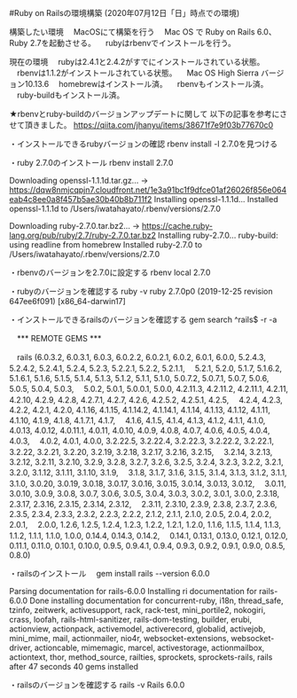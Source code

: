 #Ruby on Railsの環境構築
(2020年07月12日「日」時点での環境)

構築したい環境
　MacOSにて構築を行う
　Mac OS で Ruby on Rails 6.0、Ruby 2.7を起動させる。
　rubyはrbenvでインストールを行う。

現在の環境
　rubyは2.4.1と2.4.2がすでにインストールされている状態。
　rbenvは1.1.2がインストールされている状態。
　Mac OS High Sierra バージョン10.13.6
　homebrewはインストール済。
　rbenvもインストール済。
　ruby-buildもインストール済。

★rbenvとruby-buildのバージョンアップデートに関して
  以下の記事を参考にさせて頂きました。
  https://qiita.com/jhanyu/items/38671f7e9f03b77670c0

・インストールできるrubyバージョンの確認
  rbenv install -l
  2.7.0を見つける

・ruby 2.7.0のインストール
  rbenv install 2.7.0

  Downloading openssl-1.1.1d.tar.gz...
  -> https://dqw8nmjcqpjn7.cloudfront.net/1e3a91bc1f9dfce01af26026f856e064eab4c8ee0a8f457b5ae30b40b8b711f2
  Installing openssl-1.1.1d...
  Installed openssl-1.1.1d to /Users/iwatahayato/.rbenv/versions/2.7.0

  Downloading ruby-2.7.0.tar.bz2...
  -> https://cache.ruby-lang.org/pub/ruby/2.7/ruby-2.7.0.tar.bz2
  Installing ruby-2.7.0...
  ruby-build: using readline from homebrew
  Installed ruby-2.7.0 to /Users/iwatahayato/.rbenv/versions/2.7.0

・rbenvのバージョンを2.7.0に設定する
  rbenv local 2.7.0

・rubyのバージョンを確認する
  ruby -v
  ruby 2.7.0p0 (2019-12-25 revision 647ee6f091) [x86_64-darwin17]

・インストールできるrailsのバージョンを確認する
  gem search ^rails$ -r -a

　*** REMOTE GEMS ***

　rails (6.0.3.2, 6.0.3.1, 6.0.3, 6.0.2.2, 6.0.2.1, 6.0.2, 6.0.1, 6.0.0, 5.2.4.3, 5.2.4.2, 5.2.4.1, 5.2.4, 5.2.3, 5.2.2.1, 5.2.2, 5.2.1.1, 　5.2.1, 5.2.0, 5.1.7, 5.1.6.2, 5.1.6.1, 5.1.6, 5.1.5, 5.1.4, 5.1.3, 5.1.2, 5.1.1, 5.1.0, 5.0.7.2, 5.0.7.1, 5.0.7, 5.0.6, 5.0.5, 5.0.4, 5.0.3, 　5.0.2, 5.0.1, 5.0.0.1, 5.0.0, 4.2.11.3, 4.2.11.2, 4.2.11.1, 4.2.11, 4.2.10, 4.2.9, 4.2.8, 4.2.7.1, 4.2.7, 4.2.6, 4.2.5.2, 4.2.5.1, 4.2.5, 　4.2.4, 4.2.3, 4.2.2, 4.2.1, 4.2.0, 4.1.16, 4.1.15, 4.1.14.2, 4.1.14.1, 4.1.14, 4.1.13, 4.1.12, 4.1.11, 4.1.10, 4.1.9, 4.1.8, 4.1.7.1, 4.1.7, 　4.1.6, 4.1.5, 4.1.4, 4.1.3, 4.1.2, 4.1.1, 4.1.0, 4.0.13, 4.0.12, 4.0.11.1, 4.0.11, 4.0.10, 4.0.9, 4.0.8, 4.0.7, 4.0.6, 4.0.5, 4.0.4, 4.0.3, 　4.0.2, 4.0.1, 4.0.0, 3.2.22.5, 3.2.22.4, 3.2.22.3, 3.2.22.2, 3.2.22.1, 3.2.22, 3.2.21, 3.2.20, 3.2.19, 3.2.18, 3.2.17, 3.2.16, 3.2.15, 　3.2.14, 3.2.13, 3.2.12, 3.2.11, 3.2.10, 3.2.9, 3.2.8, 3.2.7, 3.2.6, 3.2.5, 3.2.4, 3.2.3, 3.2.2, 3.2.1, 3.2.0, 3.1.12, 3.1.11, 3.1.10, 3.1.9, 　3.1.8, 3.1.7, 3.1.6, 3.1.5, 3.1.4, 3.1.3, 3.1.2, 3.1.1, 3.1.0, 3.0.20, 3.0.19, 3.0.18, 3.0.17, 3.0.16, 3.0.15, 3.0.14, 3.0.13, 3.0.12, 　3.0.11, 3.0.10, 3.0.9, 3.0.8, 3.0.7, 3.0.6, 3.0.5, 3.0.4, 3.0.3, 3.0.2, 3.0.1, 3.0.0, 2.3.18, 2.3.17, 2.3.16, 2.3.15, 2.3.14, 2.3.12, 　2.3.11, 2.3.10, 2.3.9, 2.3.8, 2.3.7, 2.3.6, 2.3.5, 2.3.4, 2.3.3, 2.3.2, 2.2.3, 2.2.2, 2.1.2, 2.1.1, 2.1.0, 2.0.5, 2.0.4, 2.0.2, 2.0.1, 　2.0.0, 1.2.6, 1.2.5, 1.2.4, 1.2.3, 1.2.2, 1.2.1, 1.2.0, 1.1.6, 1.1.5, 1.1.4, 1.1.3, 1.1.2, 1.1.1, 1.1.0, 1.0.0, 0.14.4, 0.14.3, 0.14.2, 　0.14.1, 0.13.1, 0.13.0, 0.12.1, 0.12.0, 0.11.1, 0.11.0, 0.10.1, 0.10.0, 0.9.5, 0.9.4.1, 0.9.4, 0.9.3, 0.9.2, 0.9.1, 0.9.0, 0.8.5, 0.8.0)

・railsのインストール
　gem install rails --version 6.0.0

  Parsing documentation for rails-6.0.0
  Installing ri documentation for rails-6.0.0
  Done installing documentation for concurrent-ruby, i18n, thread_safe, tzinfo, zeitwerk, activesupport, rack, rack-test, mini_portile2, nokogiri, crass, loofah, rails-html-sanitizer, rails-dom-testing, builder, erubi, actionview, actionpack, activemodel, activerecord, globalid, activejob, mini_mime, mail, actionmailer, nio4r, websocket-extensions, websocket-driver, actioncable, mimemagic, marcel, activestorage, actionmailbox, actiontext, thor, method_source, railties, sprockets, sprockets-rails, rails after 47 seconds
  40 gems installed

・railsのバージョンを確認する
  rails -v
  Rails 6.0.0
